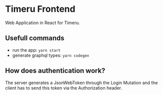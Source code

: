 # Timeru Frontend

Web Application in React for Timeru.

## Usefull commands

- run the app: `yarn start`
- generate graphql types: `yarn codegen`

## How does authentication work?

The server generates a JsonWebToken through the Login Mutation and the client
has to send this token via the Authorization header.
